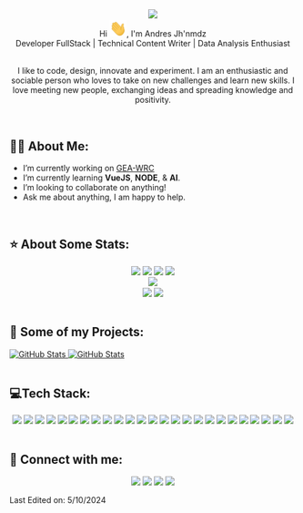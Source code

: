 <div align="center">
  <img src="https://github.com/thompsonemerson/thompsonemerson/raw/master/cover-thompson.png" height="180"/>
</div>

<div align="center">
  Hi <img src="https://raw.githubusercontent.com/ABSphreak/ABSphreak/master/gifs/Hi.gif" width="30px">, I'm Andres Jh'nmdz
  <br>
  Developer FullStack | Technical Content Writer | Data Analysis Enthusiast
</div>

<br>

<p align="center">
  I like to code, design, innovate and experiment. I am an enthusiastic and sociable person who loves to take on new challenges and learn new skills. I love meeting new people, exchanging ideas and spreading knowledge and positivity.
</p>

<br>

## 👨‍💻 About Me:
<div>
  
  - I’m currently working on <a href="https://gea-wrc.com/welcome" target="__blank">GEA-WRC</a>
  - I’m currently learning __VueJS__, __NODE__, & __AI__.
  - I’m looking to collaborate on anything!
  - Ask me about anything, I am happy to help.
</div>

<br>

## ⭐ About Some Stats:
<div align="center">
  <img src='https://visitor-badge.laobi.icu/badge?page_id=sourabmaity'> <img src="https://img.shields.io/github/followers/3CH0PR3?style=social"> <img src="https://img.shields.io/github/stars/3CH0PR3?style=social"> <img src="https://komarev.com/ghpvc/?username=3CHOPR3">
</div>
<div align="center">
  <img src="https://github-readme-streak-stats.herokuapp.com/?user=3CH0PR3&theme=algolia&background=0d1117&hide_border=true" />
</div>
<div align= "center">
  <img height= "150" src="https://github-readme-stats.vercel.app/api?username=3CH0PR3&theme=react&show_icons=true&include_all_commits=true" />
  <img height= "150" src="https://github-readme-stats.vercel.app/api/top-langs/?username=3CH0PR3&theme=react&layout=compact" />
</div>

<Br>

## 🎨 Some of my Projects:
<div>
    <a href="https://github.com/3CH0PR3/admin-panel.git">
      <img src="https://github-readme-stats.vercel.app/api/pin/?username=3CH0PR3&repo=admin-panel" alt="GitHub Stats" />
    </a>
    <a href="https://github.com/3CH0PR3/GeaWrc.git">
      <img src="https://github-readme-stats.vercel.app/api/pin/?username=3CH0PR3&repo=GeaWrc" alt="GitHub Stats" />
    </a>
</div>

<br>

## 💻Tech Stack: 
<div align=center>
  <img src="https://img.shields.io/badge/php-%23777BB4.svg?style=for-the-badge&logo=php&logoColor=white">
  <img src="https://img.shields.io/badge/css3-%231572B6.svg?style=for-the-badge&logo=css3&logoColor=white">
  <img src="https://img.shields.io/badge/javascript-%23323330.svg?style=for-the-badge&logo=javascript&logoColor=%23F7DF1E">
  <img src="https://img.shields.io/badge/html5-%23E34F26.svg?style=for-the-badge&logo=html5&logoColor=white">
  <img src="https://img.shields.io/badge/github%20pages-121013?style=for-the-badge&logo=github&logoColor=white">
  <img src="https://img.shields.io/badge/firebase-%23039BE5.svg?style=for-the-badge&logo=firebase">
  <img src="https://img.shields.io/badge/AWS-%23FF9900.svg?style=for-the-badge&logo=amazon-aws&logoColor=white">
  <img src="https://img.shields.io/badge/GoogleCloud-%234285F4.svg?style=for-the-badge&logo=google-cloud&logoColor=white">
  <img src="https://img.shields.io/badge/netlify-%23000000.svg?style=for-the-badge&logo=netlify&logoColor=#00C7B7">
  <img src="https://img.shields.io/badge/vercel-%23000000.svg?style=for-the-badge&logo=vercel&logoColor=white">
  <img src="https://img.shields.io/badge/bootstrap-%238511FA.svg?style=for-the-badge&logo=bootstrap&logoColor=white">
  <img src="https://img.shields.io/badge/chart.js-F5788D.svg?style=for-the-badge&logo=chart.js&logoColor=white">
  <img src="https://img.shields.io/badge/jquery-%230769AD.svg?style=for-the-badge&logo=jquery&logoColor=white">
  <img src="https://img.shields.io/badge/laravel-%23FF2D20.svg?style=for-the-badge&logo=laravel&logoColor=white">
  <img src="https://img.shields.io/badge/SASS-hotpink.svg?style=for-the-badge&logo=SASS&logoColor=white">
  <img src="https://img.shields.io/badge/vite-%23646CFF.svg?style=for-the-badge&logo=vite&logoColor=white">
  <img src="https://img.shields.io/badge/apache-%23D42029.svg?style=for-the-badge&logo=apache&logoColor=white">
  <img src="https://img.shields.io/badge/firebase-a08021?style=for-the-badge&logo=firebase&logoColor=ffcd34">
  <img src="https://img.shields.io/badge/mysql-4479A1.svg?style=for-the-badge&logo=mysql&logoColor=white">
  <img src="https://img.shields.io/badge/sqlite-%2307405e.svg?style=for-the-badge&logo=sqlite&logoColor=white">
  <img src="https://img.shields.io/badge/Canva-%2300C4CC.svg?style=for-the-badge&logo=Canva&logoColor=white">
  <img src="https://img.shields.io/badge/github-%23121011.svg?style=for-the-badge&logo=github&logoColor=white">
  <img src="https://img.shields.io/badge/gitlab-%23181717.svg?style=for-the-badge&logo=gitlab&logoColor=white">
  <img src="https://img.shields.io/badge/git-%23F05033.svg?style=for-the-badge&logo=git&logoColor=whit">
  <img src="https://img.shields.io/badge/NPM-%23000000.svg?style=for-the-badge&logo=npm&logoColor=white">
</div>

<br>

## 🤝 Connect with me:
<div align=center>
  <img src="https://img.shields.io/badge/LinkedIn-0077B5?style=for-the-badge&logo=linkedin&logoColor=white">
  <img src="https://img.shields.io/badge/Instagram-E4405F?style=for-the-badge&logo=instagram&logoColor=white">
  <img src="https://img.shields.io/badge/Twitter-1DA1F2?style=for-the-badge&logo=twitter&logoColor=white">
  <img src="https://img.shields.io/badge/Gmail-D14836?style=for-the-badge&logo=gmail&logoColor=white">
</div>

Last Edited on: 5/10/2024
